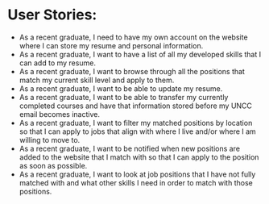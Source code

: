 # User Stories:
- As a recent graduate, I need to have my own account on the website where I can store my resume and personal information.
- As a recent graduate, I want to have a list of all my developed skills that I can add to my resume.
- As a recent graduate, I want to browse through all the positions that match my current skill level and apply to them.
- As a recent graduate, I want to be able to update my resume.
- As a recent graduate, I want to be able to transfer my currently completed courses and have that information stored before my UNCC email becomes inactive. 
- As a recent graduate, I want to filter my matched positions by location so that I can apply to jobs that align with where I live and/or where I am willing to move to.
- As a recent graduate, I want to be notified when new positions are added to the website that I match with so that I can apply to the position as soon as possible.
- As a recent graduate, I want to look at job positions that I have not fully matched with and what other skills I need in order to match with those positions.
